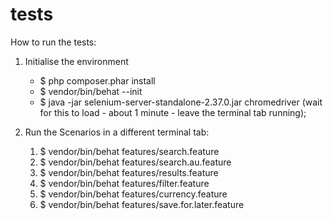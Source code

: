 # tests

How to run the tests:

1. Initialise the environment

    - $ php composer.phar install
    - $ vendor/bin/behat --init
    - $ java -jar selenium-server-standalone-2.37.0.jar chromedriver  (wait for this to load - about 1 minute - leave the terminal tab running);

2. Run the Scenarios in a different terminal tab:

    1. $ vendor/bin/behat features/search.feature
    2. $ vendor/bin/behat features/search.au.feature 
    3. $ vendor/bin/behat features/results.feature 
    4. $ vendor/bin/behat features/filter.feature 
    5. $ vendor/bin/behat features/currency.feature 
    6. $ vendor/bin/behat features/save.for.later.feature
